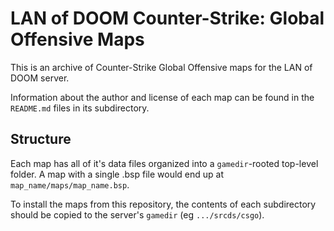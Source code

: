 # LAN of DOOM Counter-Strike: Global Offensive Maps

This is an archive of Counter-Strike Global Offensive maps for the LAN of DOOM
server.

Information about the author and license of each map can be found in
the `README.md` files in its subdirectory.

## Structure

Each map has all of it's data files organized into a `gamedir`-rooted
top-level folder. A map with a single .bsp file would end up at
`map_name/maps/map_name.bsp`.

To install the maps from this repository, the contents of each
subdirectory should be copied to the server's `gamedir` (eg
`.../srcds/csgo`).
